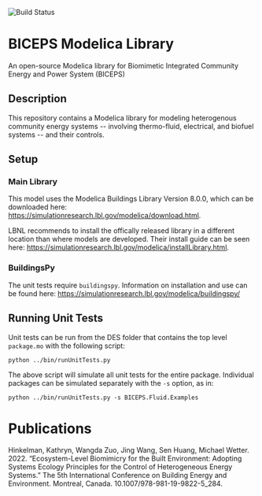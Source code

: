 ![Build Status](https://github.com/sbslab/BICEPS/actions/workflows/formatting.yml/badge.svg)

# BICEPS Modelica Library
An open-source Modelica library for Biomimetic Integrated Community Energy and Power System (BICEPS)

## Description
This repository contains a Modelica library for modeling heterogenous community energy systems -- 
involving thermo-fluid, electrical, and biofuel systems -- and their controls.

## Setup

### Main Library
This model uses the Modelica Buildings Library Version 8.0.0, which can be downloaded here:
https://simulationresearch.lbl.gov/modelica/download.html.

LBNL recommends to install the offically released library in a different location than where models
are developed. Their install guide can be seen here: https://simulationresearch.lbl.gov/modelica/installLibrary.html.

### BuildingsPy
The unit tests require `buildingspy`. Information on installation and use can be found here: 
https://simulationresearch.lbl.gov/modelica/buildingspy/


## Running Unit Tests

Unit tests can be run from the DES folder that contains the top level `package.mo` with the following script:

`python ../bin/runUnitTests.py`

The above script will simulate all unit tests for the entire package. Individual packages can be simulated 
separately with the `-s` option, as in:

`python ../bin/runUnitTests.py -s BICEPS.Fluid.Examples`

# Publications

Hinkelman, Kathryn, Wangda Zuo, Jing Wang, Sen Huang, Michael Wetter. 2022. “Ecosystem-Level Biomimicry for the Built Environment: Adopting Systems Ecology Principles for the Control of Heterogeneous Energy Systems.” The 5th International Conference on Building Energy and Environment. Montreal, Canada. 10.1007/978-981-19-9822-5_284.
